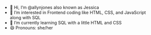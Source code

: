 - 👋 Hi, I’m @allynjones also known as Jessica
- 👀 I’m interested in Frontend coding like HTML, CSS, and JavaScript along with SQL
- 🌱 I’m currently learning SQL with a little HTML and CSS
- 😄 Pronouns: she/her

<!---
allynjones/allynjones is a ✨ special ✨ repository because its `README.md` (this file) appears on your GitHub profile.
You can click the Preview link to take a look at your changes.
--->
